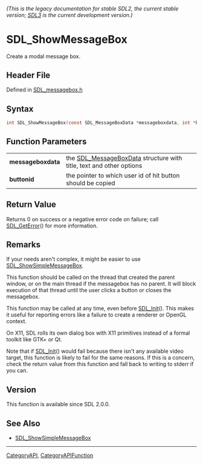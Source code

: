 ###### (This is the legacy documentation for stable SDL2, the current stable version; [SDL3](https://wiki.libsdl.org/SDL3/) is the current development version.)
# SDL_ShowMessageBox

Create a modal message box.

## Header File

Defined in [SDL_messagebox.h](https://github.com/libsdl-org/SDL/blob/SDL2/include/SDL_messagebox.h)

## Syntax

```c
int SDL_ShowMessageBox(const SDL_MessageBoxData *messageboxdata, int *buttonid);

```

## Function Parameters

|                        |                                                                                           |
| ---------------------- | ----------------------------------------------------------------------------------------- |
| **messageboxdata**     | the [SDL_MessageBoxData](SDL_MessageBoxData) structure with title, text and other options |
| **buttonid**           | the pointer to which user id of hit button should be copied                               |

## Return Value

Returns 0 on success or a negative error code on failure; call
[SDL_GetError](SDL_GetError)() for more information.

## Remarks

If your needs aren't complex, it might be easier to use
[SDL_ShowSimpleMessageBox](SDL_ShowSimpleMessageBox).

This function should be called on the thread that created the parent
window, or on the main thread if the messagebox has no parent. It will
block execution of that thread until the user clicks a button or closes the
messagebox.

This function may be called at any time, even before
[SDL_Init](SDL_Init)(). This makes it useful for reporting errors like a
failure to create a renderer or OpenGL context.

On X11, SDL rolls its own dialog box with X11 primitives instead of a
formal toolkit like GTK+ or Qt.

Note that if [SDL_Init](SDL_Init)() would fail because there isn't any
available video target, this function is likely to fail for the same
reasons. If this is a concern, check the return value from this function
and fall back to writing to stderr if you can.

## Version

This function is available since SDL 2.0.0.

## See Also

* [SDL_ShowSimpleMessageBox](SDL_ShowSimpleMessageBox)

----
[CategoryAPI](CategoryAPI), [CategoryAPIFunction](CategoryAPIFunction)

